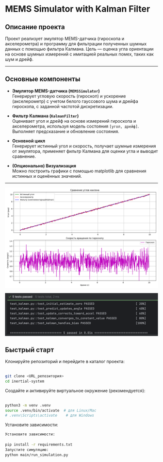 # MEMS Simulator with Kalman Filter

## Описание проекта

Проект реализует эмулятор MEMS-датчика (гироскопа и акселерометра) и программу для фильтрации полученных шумных данных с помощью фильтра Калмана. Цель — оценка угла ориентации на основе шумных измерений с имитацией реальных помех, таких как шум и дрейф.

---

## Основные компоненты

- **Эмулятор MEMS-датчика (`MEMSSimulator`)**  
  Генерирует угловую скорость (гироскоп) и ускорение (акселерометр) с учетом белого гауссового шума и дрейфа гироскопа, с заданной частотой дискретизации.

- **Фильтр Калмана (`KalmanFilter`)**  
  Оценивает угол и дрейф на основе измерений гироскопа и акселерометра, используя модель состояния `[угол, дрейф]`. Выполняет предсказание и обновление состояния.

- **Основной цикл**  
  Генерирует истинный угол и скорость, получает шумные измерения от эмулятора, применяет фильтр Калмана для оценки угла и выводит сравнение.

- **(Опционально) Визуализация**  
  Можно построить графики с помощью matplotlib для сравнения истинных и оценённых значений.

---

![Screenshot](/Photo/PyEnd.png)

![Screenshot](photo/test.png)

## Быстрый старт

Клонируйте репозиторий и перейдите в каталог проекта:

```bash

git clone <URL_репозитория>
cd inertial-system
```





Создайте и активируйте виртуальное окружение (рекомендуется):

```bash

python3 -m venv .venv
source .venv/bin/activate  # для Linux/Mac
# .venv\Scripts\activate    # для Windows
```

Установите зависимости:
```bash
Установите зависимости:

pip install -r requirements.txt
Запустите симуляцию:
python main/run_simulation.py


```
